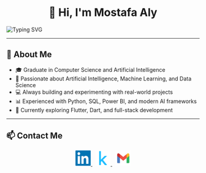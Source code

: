 <h1 align="center">👋 Hi, I'm Mostafa Aly</h1>

![Typing SVG](https://readme-typing-svg.demolab.com?font=Fira+Code&size=28&pause=1000&color=00C2FF&center=true&vCenter=true&width=1000&lines=AI+Engineer+·+Hands-on+with+building+ML+models;Exploring+Data+·+Building+Insights+·+Delivering+Impact;Always+curious+—+always+building)



---

## 🚀 About Me  
- 🎓 Graduate in Computer Science and Artificial Intelligence  
- 🤖 Passionate about Artificial Intelligence, Machine Learning, and Data Science  
- 💻 Always building and experimenting with real-world projects  
- 📊 Experienced with Python, SQL, Power BI, and modern AI frameworks  
- 🌱 Currently exploring Flutter, Dart, and full-stack development  
 

---

## 📫 Contact Me  

<p align="center">
  <a href="https://www.linkedin.com/in/mostafa-aly-sayed/" target="_blank">
    <img src="./imgs/linkedin.png" alt="LinkedIn" width="40" height="40"/>
  </a>
  &nbsp;
  <a href="https://www.kaggle.com/mostafaalyhashem" target="_blank">
    <img src="./imgs/kaggle.png" alt="Kaggle" width="40" height="40"/>
  </a>
  &nbsp;
  <a href="mailto:moustafaalyyy@gmail.com" target="_blank">
    <img src="./imgs/gmail.png" alt="Email" width="40" height="40"/>
  </a>
</p>


